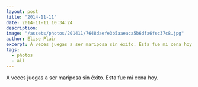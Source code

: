 ```yaml
---
layout: post
title: "2014-11-11"
date: 2014-11-11 10:34:24
description: 
image: "/assets/photos/201411/7648daefe3b5aaeaca5b6dfa6fec37c8.jpg"
author: Elise Plain
excerpt: A veces juegas a ser mariposa sin éxito. Esta fue mi cena hoy.
tags: 
  - photos
  - all
---
```


A veces juegas a ser mariposa sin éxito. Esta fue mi cena hoy.
<p></p>
